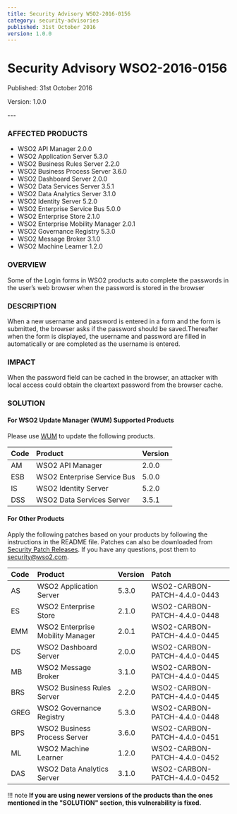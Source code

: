 ```yaml
---
title: Security Advisory WSO2-2016-0156
category: security-advisories
published: 31st October 2016
version: 1.0.0
---
```


# Security Advisory WSO2-2016-0156

<p class="doc-version">Published: 31st October 2016</p>
<p class="doc-version">Version: 1.0.0</p>
---

### AFFECTED PRODUCTS
* WSO2 API Manager 2.0.0
* WSO2 Application Server 5.3.0
* WSO2 Business Rules Server 2.2.0
* WSO2 Business Process Server 3.6.0
* WSO2 Dashboard Server 2.0.0
* WSO2 Data Services Server 3.5.1
* WSO2 Data Analytics Server 3.1.0
* WSO2 Identity Server 5.2.0
* WSO2 Enterprise Service Bus 5.0.0
* WSO2 Enterprise Store 2.1.0
* WSO2 Enterprise Mobility Manager 2.0.1
* WSO2 Governance Registry 5.3.0
* WSO2 Message Broker 3.1.0
* WSO2 Machine Learner 1.2.0


### OVERVIEW
Some of the Login forms in WSO2 products auto complete the passwords in the user’s web browser when the password is stored in the browser


### DESCRIPTION
When a new username and password is entered in a form and the form is submitted, the browser asks if the password should be saved.Thereafter when the form is displayed, the username and password are filled in automatically or are completed as the username is entered.


### IMPACT
When the password field can be cached in the browser, an attacker with local access could obtain the cleartext password from the browser cache.


### SOLUTION

#### For WSO2 Update Manager (WUM) Supported Products
Please use [WUM](https://wso2.com/updates/wum/) to update the following products.

| Code | Product | Version |
| :--- | :------ | :------ |
| AM | WSO2 API Manager | 2.0.0 |
| ESB | WSO2 Enterprise Service Bus | 5.0.0 |
| IS | WSO2 Identity Server	| 5.2.0 |
| DSS | WSO2 Data Services Server | 3.5.1 |


#### For Other Products
Apply the following patches based on your products by following the instructions in the README file. Patches can also be downloaded from [Security Patch Releases](http://wso2.com/security-patch-releases/). If you have any questions, post them to <security@wso2.com>.


| Code | Product | Version | Patch | 
| :--- | :------ | :------ | :---- |
| AS | WSO2 Application Server | 5.3.0 | WSO2-CARBON-PATCH-4.4.0-0443 |
| ES | WSO2 Enterprise Store | 2.1.0 | WSO2-CARBON-PATCH-4.4.0-0448 |
| EMM | WSO2 Enterprise Mobility Manager | 2.0.1 | WSO2-CARBON-PATCH-4.4.0-0445 |
| DS | WSO2 Dashboard Server | 2.0.0 | WSO2-CARBON-PATCH-4.4.0-0445 |
| MB | WSO2 Message Broker | 3.1.0 | WSO2-CARBON-PATCH-4.4.0-0445 |
| BRS | WSO2 Business Rules Server | 2.2.0 | WSO2-CARBON-PATCH-4.4.0-0445 |
| GREG | WSO2 Governance Registry | 5.3.0 | WSO2-CARBON-PATCH-4.4.0-0448 |
| BPS | WSO2 Business Process Server | 3.6.0 | WSO2-CARBON-PATCH-4.4.0-0451 |
| ML | WSO2 Machine Learner | 1.2.0 | WSO2-CARBON-PATCH-4.4.0-0452 |
| DAS | WSO2 Data Analytics Server | 3.1.0 | WSO2-CARBON-PATCH-4.4.0-0452 |


!!! note
    **If you are using newer versions of the products than the ones mentioned in the "SOLUTION" section, this vulnerability is fixed.**
